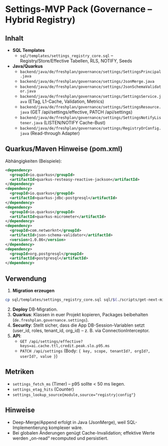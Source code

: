 # Settings-MVP Pack (Governance – Hybrid Registry)

## Inhalt
- **SQL Templates**
  - `sql/templates/settings_registry_core.sql` – Registry/Store/Effective Tabellen, RLS, NOTIFY, Seeds
- **Java/Quarkus**
  - `backend/java/de/freshplan/governance/settings/SettingsPrincipal.java`
  - `backend/java/de/freshplan/governance/settings/JsonMerge.java`
  - `backend/java/de/freshplan/governance/settings/JsonSchemaValidator.java`
  - `backend/java/de/freshplan/governance/settings/SettingsService.java` (ETag, L1-Cache, Validation, Metrics)
  - `backend/java/de/freshplan/governance/settings/SettingsResource.java` (GET /api/settings/effective, PATCH /api/settings)
  - `backend/java/de/freshplan/governance/settings/SettingsNotifyListener.java` (LISTEN/NOTIFY Cache-Bust)
  - `backend/java/de/freshplan/governance/settings/RegistryOrConfig.java` (Read-through Adapter)

## Quarkus/Maven Hinweise (pom.xml)
Abhängigkeiten (Beispiele):
```xml
<dependency>
  <groupId>io.quarkus</groupId>
  <artifactId>quarkus-resteasy-reactive-jackson</artifactId>
</dependency>
<dependency>
  <groupId>io.quarkus</groupId>
  <artifactId>quarkus-jdbc-postgresql</artifactId>
</dependency>
<dependency>
  <groupId>io.quarkus</groupId>
  <artifactId>quarkus-micrometer</artifactId>
</dependency>
<dependency>
  <groupId>com.networknt</groupId>
  <artifactId>json-schema-validator</artifactId>
  <version>1.0.86</version>
</dependency>
<dependency>
  <groupId>org.postgresql</groupId>
  <artifactId>postgresql</artifactId>
</dependency>
```

## Verwendung
1. **Migration erzeugen**  
```bash
cp sql/templates/settings_registry_core.sql sql/$(./scripts/get-next-migration.sh)__settings_registry_core.sql
```
2. **Deploy** DB-Migration.
3. **Quarkus**: Klassen in euer Projekt kopieren, Packages beibehalten (`de.freshplan.governance.settings`).
4. **Security**: Stellt sicher, dass die App DB-Session-Variablen setzt (user_id, roles, tenant_id, org_id) – z. B. via ConnectionInterceptor.
5. **API**:
   - `GET /api/settings/effective?keys=ai.cache.ttl,credit.peak.slo.p95.ms`
   - `PATCH /api/settings`  (Body: `{ key, scope, tenantId?, orgId?, userId?, value }`)

## Metriken
- `settings_fetch_ms` (Timer) – p95 sollte < 50 ms liegen.
- `settings_etag_hits` (Counter)
- `settings_lookup_source{module,source="registry|config"}`

## Hinweise
- Deep-Merge/Append erfolgt in Java (JsonMerge), weil SQL-Implementierung komplexer wäre.
- Bei globalen Änderungen genügt Cache-Invalidation; effektive Werte werden „on-read“ recomputed und persistiert.

